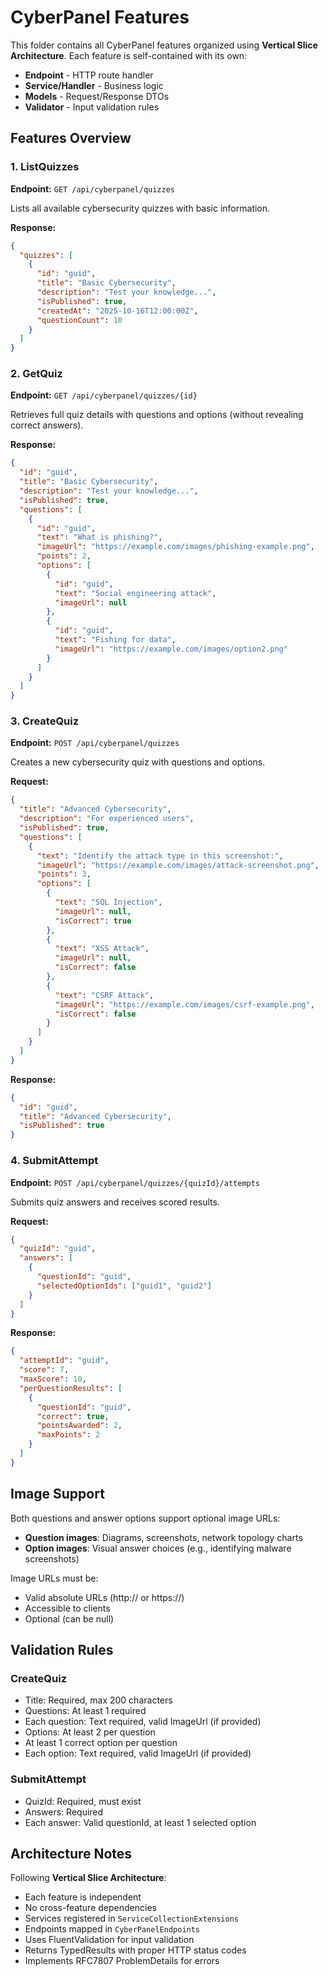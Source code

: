 # CyberPanel Features

This folder contains all CyberPanel features organized using **Vertical Slice Architecture**. Each feature is self-contained with its own:
- **Endpoint** - HTTP route handler
- **Service/Handler** - Business logic
- **Models** - Request/Response DTOs
- **Validator** - Input validation rules

## Features Overview

### 1. ListQuizzes
**Endpoint:** `GET /api/cyberpanel/quizzes`

Lists all available cybersecurity quizzes with basic information.

**Response:**
```json
{
  "quizzes": [
    {
      "id": "guid",
      "title": "Basic Cybersecurity",
      "description": "Test your knowledge...",
      "isPublished": true,
      "createdAt": "2025-10-16T12:00:00Z",
      "questionCount": 10
    }
  ]
}
```

### 2. GetQuiz
**Endpoint:** `GET /api/cyberpanel/quizzes/{id}`

Retrieves full quiz details with questions and options (without revealing correct answers).

**Response:**
```json
{
  "id": "guid",
  "title": "Basic Cybersecurity",
  "description": "Test your knowledge...",
  "isPublished": true,
  "questions": [
    {
      "id": "guid",
      "text": "What is phishing?",
      "imageUrl": "https://example.com/images/phishing-example.png",
      "points": 2,
      "options": [
        {
          "id": "guid",
          "text": "Social engineering attack",
          "imageUrl": null
        },
        {
          "id": "guid",
          "text": "Fishing for data",
          "imageUrl": "https://example.com/images/option2.png"
        }
      ]
    }
  ]
}
```

### 3. CreateQuiz
**Endpoint:** `POST /api/cyberpanel/quizzes`

Creates a new cybersecurity quiz with questions and options.

**Request:**
```json
{
  "title": "Advanced Cybersecurity",
  "description": "For experienced users",
  "isPublished": true,
  "questions": [
    {
      "text": "Identify the attack type in this screenshot:",
      "imageUrl": "https://example.com/images/attack-screenshot.png",
      "points": 3,
      "options": [
        {
          "text": "SQL Injection",
          "imageUrl": null,
          "isCorrect": true
        },
        {
          "text": "XSS Attack",
          "imageUrl": null,
          "isCorrect": false
        },
        {
          "text": "CSRF Attack",
          "imageUrl": "https://example.com/images/csrf-example.png",
          "isCorrect": false
        }
      ]
    }
  ]
}
```

**Response:**
```json
{
  "id": "guid",
  "title": "Advanced Cybersecurity",
  "isPublished": true
}
```

### 4. SubmitAttempt
**Endpoint:** `POST /api/cyberpanel/quizzes/{quizId}/attempts`

Submits quiz answers and receives scored results.

**Request:**
```json
{
  "quizId": "guid",
  "answers": [
    {
      "questionId": "guid",
      "selectedOptionIds": ["guid1", "guid2"]
    }
  ]
}
```

**Response:**
```json
{
  "attemptId": "guid",
  "score": 7,
  "maxScore": 10,
  "perQuestionResults": [
    {
      "questionId": "guid",
      "correct": true,
      "pointsAwarded": 2,
      "maxPoints": 2
    }
  ]
}
```

## Image Support

Both questions and answer options support optional image URLs:
- **Question images**: Diagrams, screenshots, network topology charts
- **Option images**: Visual answer choices (e.g., identifying malware screenshots)

Image URLs must be:
- Valid absolute URLs (http:// or https://)
- Accessible to clients
- Optional (can be null)

## Validation Rules

### CreateQuiz
- Title: Required, max 200 characters
- Questions: At least 1 required
- Each question: Text required, valid ImageUrl (if provided)
- Options: At least 2 per question
- At least 1 correct option per question
- Each option: Text required, valid ImageUrl (if provided)

### SubmitAttempt
- QuizId: Required, must exist
- Answers: Required
- Each answer: Valid questionId, at least 1 selected option

## Architecture Notes

Following **Vertical Slice Architecture**:
- Each feature is independent
- No cross-feature dependencies
- Services registered in `ServiceCollectionExtensions`
- Endpoints mapped in `CyberPanelEndpoints`
- Uses FluentValidation for input validation
- Returns TypedResults with proper HTTP status codes
- Implements RFC7807 ProblemDetails for errors
